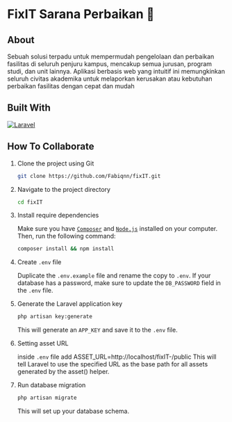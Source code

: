 # FixIT Sarana Perbaikan 🔧

## About 

Sebuah solusi terpadu untuk mempermudah pengelolaan dan perbaikan fasilitas di seluruh penjuru kampus, mencakup semua jurusan, program studi, dan unit lainnya. Aplikasi berbasis web yang intuitif ini memungkinkan seluruh civitas akademika untuk melaporkan kerusakan atau kebutuhan perbaikan fasilitas dengan cepat dan mudah

## Built With

[![Laravel][Laravel.com]][Laravel-url]

## How To Collaborate

1. Clone the project using Git

    ```bash
    git clone https://github.com/Fabiqnn/fixIT.git
    ```

2. Navigate to the project directory

    ```bash
    cd fixIT
    ```

3. Install require dependencies

    Make sure you have [`Composer`](https://getcomposer.org/) and [`Node.js`](https://nodejs.org/en) installed on your computer. Then, run the following command:

    ```bash
    composer install && npm install
    ```

4. Create `.env` file

    Duplicate the `.env.example` file and rename the copy to `.env`. If your database has a password, make sure to update the `DB_PASSWORD` field in the `.env` file.

5. Generate the Laravel application key

    ```bash
    php artisan key:generate
    ```
    This will generate an `APP_KEY` and save it to the `.env` file.

5. Setting asset URL

    inside `.env` file add ASSET_URL=http://localhost/fixIT-/public
    This will tell Laravel to use the specified URL as the base path for all assets generated by the asset() helper.

6. Run database migration

    ```bash
    php artisan migrate
    ```
    This will set up your database schema.



[Laravel.com]: https://raw.githubusercontent.com/laravel/art/master/logo-lockup/5%20SVG/2%20CMYK/1%20Full%20Color/laravel-logolockup-cmyk-red.svg
[Laravel-url]: https://laravel.com

